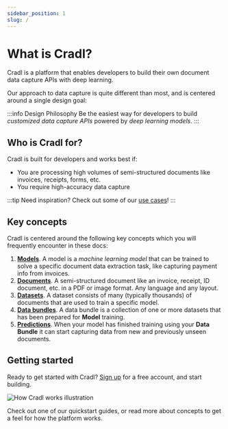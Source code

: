 ```yaml
---
sidebar_position: 1
slug: /
---
```


# What is Cradl?

Cradl is a platform that enables developers to build their own document data capture APIs with deep learning.

Our approach to data capture is quite different than most, and is centered around a single design goal:

:::info Design Philosophy
Be the easiest way for developers to build _customized data capture APIs_ powered by _deep learning models_.
:::

## Who is Cradl for?

Cradl is built for developers and works best if:
* You are processing high volumes of semi-structured documents like invoices, receipts, forms, etc.
* You require high-accuracy data capture

:::tip Need inspiration?
Check out some of our [use cases](/use-cases)!
:::


## Key concepts
Cradl is centered around the following key concepts which you will frequently encounter in these docs:

1. [**Models**](/concepts/models). A model is a _machine learning model_ that can be trained to solve a specific document data extraction task, like capturing payment info from invoices.
2. [**Documents**](/concepts/documents). A semi-structured document like an invoice, receipt, ID document, etc. in a PDF or image format. Any language and any layout.
3. [**Datasets**](/concepts/datasets). A dataset consists of many (typically thousands) of documents that are used to train a specific model. 
4. [**Data bundles**](/concepts/training-data). A data bundle is a collection of one or more datasets that has been prepared for **Model** training.
5. [**Predictions**](/concepts/predictions). When your model has finished training using your **Data Bundle** it can start capturing data from new and previously unseen documents.

## Getting started
Ready to get started with Cradl? [Sign up](https://app.cradl.ai/signup) for a free account, and start building.

![How Cradl works illustration](/img/how-cradl-works.png)

Check out one of our quickstart guides, or read more about concepts to get a feel for how the platform works.
